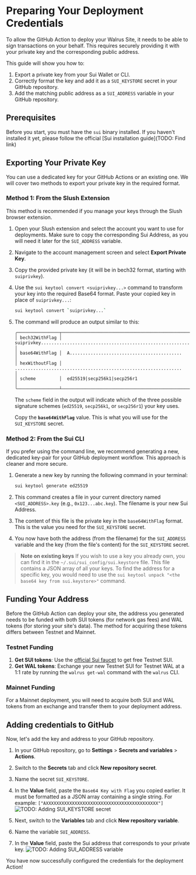 # Preparing Your Deployment Credentials

To allow the GitHub Action to deploy your Walrus Site, it needs to be able to sign transactions on your behalf. This requires securely providing it with your private key and the corresponding public address.

This guide will show you how to:
1.  Export a private key from your Sui Wallet or CLI.
2.  Correctly format the key and add it as a `SUI_KEYSTORE` secret in your GitHub repository.
3.  Add the matching public address as a `SUI_ADDRESS` variable in your GitHub repository.

## Prerequisites

Before you start, you must have the `sui` binary installed. If you haven't installed it yet, please follow the official [Sui installation guide](TODO: Find link)

## Exporting Your Private Key

You can use a dedicated key for your GitHub Actions or an existing one. We will cover two methods to export your private key in the required format.

### Method 1: From the Slush Extension

This method is recommended if you manage your keys through the Slush browser extension.

1.  Open your Slush extension and select the account you want to use for deployments. Make sure to copy the corresponding Sui Address, as you will need it later for the `SUI_ADDRESS` variable.
2.  Navigate to the account management screen and select **Export Private Key**.
3.  Copy the provided private key (it will be in bech32 format, starting with `suiprivkey`).
4.  Use the `sui keytool convert <suiprivkey...>` command to transform your key into the required Base64 format. Paste your copied key in place of `suiprivkey...`:

    ```sh
    sui keytool convert `suiprivkey...`
    ```

5.  The command will produce an output similar to this:
    ```text
    ╭────────────────┬──────────────────────────────────────────────────────────────────────────╮
    │ bech32WithFlag │  suiprivkey............................................................  │
    │ base64WithFlag │  A...........................................                            │
    │ hexWithoutFlag │  ................................................................        │
    │ scheme         │  ed25519|secp256k1|secp256r1                                             │
    ╰────────────────┴──────────────────────────────────────────────────────────────────────────╯
    ```
    The `scheme` field in the output will indicate which of the three possible signature schemes (`ed25519`, `secp256k1`, or `secp256r1`) your key uses.

    Copy the **`base64WithFlag`** value. This is what you will use for the `SUI_KEYSTORE` secret.

### Method 2: From the Sui CLI

If you prefer using the command line, we recommend generating a new, dedicated key-pair for your GitHub deployment workflow. This approach is cleaner and more secure.

1.  Generate a new key by running the following command in your terminal:
    ```sh
    sui keytool generate ed25519
    ```

2.  This command creates a file in your current directory named `<SUI_ADDRESS>.key` (e.g., `0x123...abc.key`). The filename is your new Sui Address.

3.  The content of this file is the private key in the `base64WithFlag` format. This is the value you need for the `SUI_KEYSTORE` secret.

4.  You now have both the address (from the filename) for the `SUI_ADDRESS` variable and the key (from the file's content) for the `SUI_KEYSTORE` secret.

> **Note on existing keys**
> If you wish to use a key you already own, you can find it in the `~/.sui/sui_config/sui.keystore` file. This file contains a JSON array of all your keys. To find the address for a specific key, you would need to use the `sui keytool unpack "<the base64 key from sui.keystore>"` command.

## Funding Your Address

Before the GitHub Action can deploy your site, the address you generated needs to be funded with both SUI tokens (for network gas fees) and WAL tokens (for storing your site's data). The method for acquiring these tokens differs between Testnet and Mainnet.

### Testnet Funding
1.  **Get SUI tokens**: Use the [official Sui faucet](https://faucet.sui.io/) to get free Testnet SUI.
2.  **Get WAL tokens**: Exchange your new Testnet SUI for Testnet WAL at a 1:1 rate by running the `walrus get-wal` command with the `walrus` CLI.

### Mainnet Funding
For a Mainnet deployment, you will need to acquire both SUI and WAL tokens from an exchange and transfer them to your deployment address.

## Adding credentials to GitHub

Now, let's add the key and address to your GitHub repository.

1.  In your GitHub repository, go to **Settings** > **Secrets and variables** > **Actions**.
2.  Switch to the **Secrets** tab and click **New repository secret**.
3.  Name the secret `SUI_KEYSTORE`.
4.  In the **Value** field, paste the `Base64 Key with Flag` you copied earlier. It must be formatted as a JSON array containing a single string. For example: `["AXXXXXXXXXXXXXXXXXXXXXXXXXXXXXXXXXXXXXXXXXXX"]`
    ![TODO: Adding SUI_KEYSTORE secret](assets/sui-keystore-secret.png)

5.  Next, switch to the **Variables** tab and click **New repository variable**.
6.  Name the variable `SUI_ADDRESS`.
7.  In the **Value** field, paste the Sui address that corresponds to your private key.
    ![TODO: Adding SUI_ADDRESS variable](assets/sui-address-variable.png)

You have now successfully configured the credentials for the deployment Action!